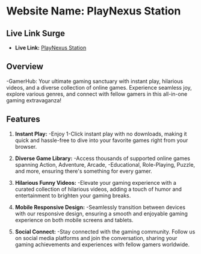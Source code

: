 # Website Name: PlayNexus Station

## Live Link Surge

- **Live Link:** [PlayNexus Station](https://assignment-tow.vercel.app)

## Overview

-GamerHub: Your ultimate gaming sanctuary with instant play, hilarious videos, and a diverse collection of online games. Experience seamless joy, explore various genres, and connect with fellow gamers in this all-in-one gaming extravaganza!

## Features

1. **Instant Play:**
   -Enjoy 1-Click instant play with no downloads, making it quick and hassle-free to dive into your favorite games right from your browser.

2. **Diverse Game Library:**
   -Access thousands of supported online games spanning Action, Adventure, Arcade, -Educational, Role-Playing, Puzzle, and more, ensuring there's something for every gamer.

3. **Hilarious Funny Videos:**
   -Elevate your gaming experience with a curated collection of hilarious videos, adding a touch of humor and entertainment to brighten your gaming breaks.

4. **Mobile Responsive Design:**
   -Seamlessly transition between devices with our responsive design, ensuring a smooth and enjoyable gaming experience on both mobile screens and tablets.

5. **Social Connect:**
   -Stay connected with the gaming community. Follow us on social media platforms and join the conversation, sharing your gaming achievements and experiences with fellow gamers worldwide.
